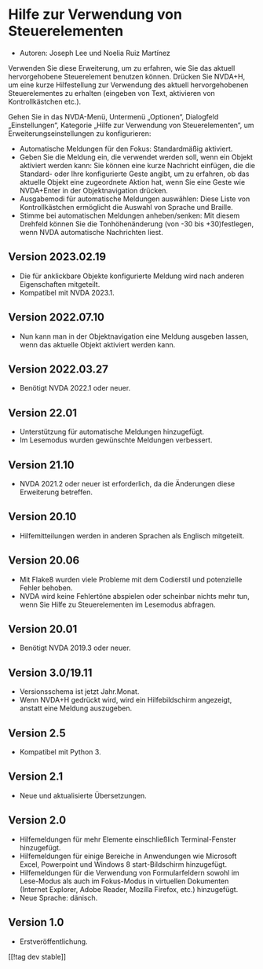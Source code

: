 # Hilfe zur Verwendung von Steuerelementen #

* Autoren: Joseph Lee und Noelia Ruiz Martínez

Verwenden Sie diese Erweiterung, um zu erfahren, wie Sie das aktuell
hervorgehobene Steuerelement benutzen können. Drücken Sie NVDA+H, um eine
kurze Hilfestellung zur Verwendung des aktuell hervorgehobenen
Steuerelementes zu erhalten (eingeben von Text, aktivieren von
Kontrollkästchen etc.).

Gehen Sie in das NVDA-Menü, Untermenü „Optionen“, Dialogfeld
„Einstellungen“, Kategorie „Hilfe zur Verwendung von Steuerelementen“, um
Erweiterungseinstellungen zu konfigurieren:

* Automatische Meldungen für den Fokus: Standardmäßig aktiviert.
* Geben Sie die Meldung ein, die verwendet werden soll, wenn ein Objekt
  aktiviert werden kann: Sie können eine kurze Nachricht einfügen, die die
  Standard- oder Ihre konfigurierte Geste angibt, um zu erfahren, ob das
  aktuelle Objekt eine zugeordnete Aktion hat, wenn Sie eine Geste wie
  NVDA+Enter in der Objektnavigation drücken.
* Ausgabemodi für automatische Meldungen auswählen: Diese Liste von
  Kontrollkästchen ermöglicht die Auswahl von Sprache und Braille.
* Stimme bei automatischen Meldungen  anheben/senken: Mit diesem Drehfeld
  können Sie die Tonhöhenänderung (von -30 bis +30)festlegen, wenn NVDA
  automatische Nachrichten liest.

## Version 2023.02.19

* Die für anklickbare Objekte konfigurierte Meldung wird nach anderen
  Eigenschaften mitgeteilt.
* Kompatibel mit NVDA 2023.1.

## Version 2022.07.10

* Nun kann man in der Objektnavigation eine Meldung ausgeben lassen, wenn
  das aktuelle Objekt aktiviert werden kann.

## Version 2022.03.27

* Benötigt NVDA 2022.1 oder neuer.

## Version 22.01

* Unterstützung für automatische Meldungen hinzugefügt.
* Im Lesemodus wurden gewünschte Meldungen verbessert.

## Version 21.10

* NVDA 2021.2 oder neuer ist erforderlich, da die Änderungen diese
  Erweiterung betreffen.

## Version 20.10

* Hilfemitteilungen werden in anderen Sprachen als Englisch mitgeteilt.

## Version 20.06

* Mit Flake8 wurden viele Probleme mit dem Codierstil und potenzielle Fehler
  behoben.
* NVDA wird keine Fehlertöne abspielen oder scheinbar nichts mehr tun, wenn
  Sie Hilfe zu Steuerelementen im Lesemodus abfragen.

## Version 20.01

* Benötigt NVDA 2019.3 oder neuer.

## Version 3.0/19.11

* Versionsschema ist jetzt Jahr.Monat.
* Wenn NVDA+H gedrückt wird, wird ein Hilfebildschirm angezeigt, anstatt
  eine Meldung auszugeben.

## Version 2.5

* Kompatibel mit Python 3.

## Version 2.1

* Neue und aktualisierte Übersetzungen.

## Version 2.0

* Hilfemeldungen für mehr Elemente einschließlich Terminal-Fenster
  hinzugefügt.
* Hilfemeldungen für einige Bereiche in Anwendungen wie Microsoft Excel,
  Powerpoint und Windows 8 start-Bildschirm hinzugefügt.
* Hilfemeldungen für die Verwendung von Formularfeldern sowohl im Lese-Modus
  als auch im Fokus-Modus in virtuellen Dokumenten (Internet Explorer, Adobe
  Reader, Mozilla Firefox, etc.) hinzugefügt.
* Neue Sprache: dänisch.

## Version 1.0

* Erstveröffentlichung.

[[!tag dev stable]]
